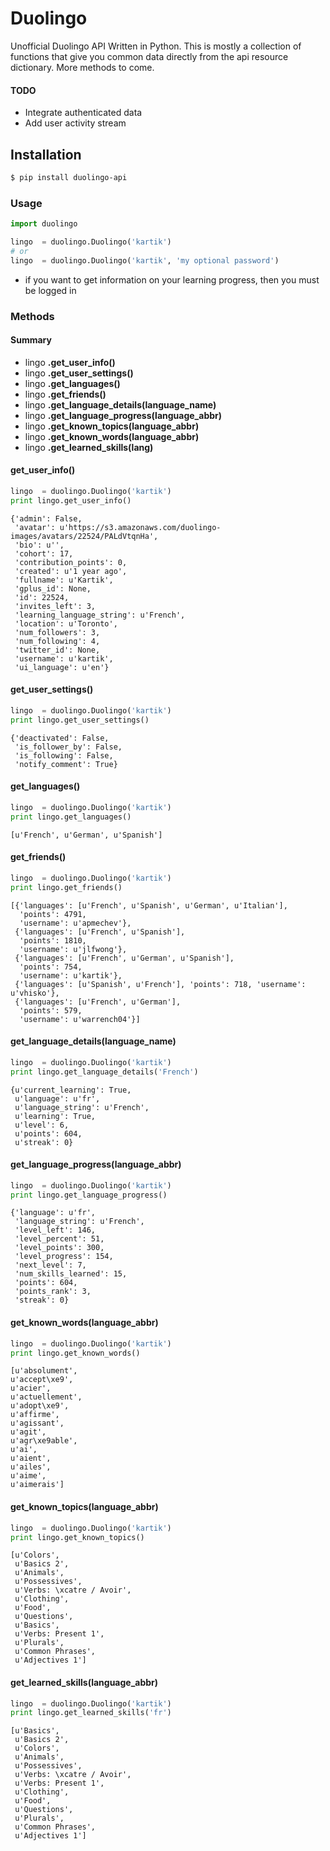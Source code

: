 # Duolingo


Unofficial Duolingo API Written in Python. This is mostly a collection of functions that give you common data
directly from the api resource dictionary. More methods to come.


#### TODO

- Integrate authenticated data
- Add user activity stream


## Installation

```sh
$ pip install duolingo-api
```


### Usage


```py
import duolingo

lingo  = duolingo.Duolingo('kartik')
# or
lingo  = duolingo.Duolingo('kartik', 'my optional password')
```

- if you want to get information on your learning progress, then you must be logged in


### Methods


#### Summary

- lingo **.get_user_info()**
- lingo **.get_user_settings()**
- lingo **.get_languages()**
- lingo **.get_friends()**
- lingo **.get_language_details(language_name)**
- lingo **.get_language_progress(language_abbr)**
- lingo **.get_known_topics(language_abbr)**
- lingo **.get_known_words(language_abbr)**
- lingo **.get_learned_skills(lang)**


#### get_user_info()

```py
lingo  = duolingo.Duolingo('kartik')
print lingo.get_user_info()
```

```
{'admin': False,
 'avatar': u'https://s3.amazonaws.com/duolingo-images/avatars/22524/PALdVtqnHa',
 'bio': u'',
 'cohort': 17,
 'contribution_points': 0,
 'created': u'1 year ago',
 'fullname': u'Kartik',
 'gplus_id': None,
 'id': 22524,
 'invites_left': 3,
 'learning_language_string': u'French',
 'location': u'Toronto',
 'num_followers': 3,
 'num_following': 4,
 'twitter_id': None,
 'username': u'kartik',
 'ui_language': u'en'}
```

#### get_user_settings()

```py
lingo  = duolingo.Duolingo('kartik')
print lingo.get_user_settings()
```

```
{'deactivated': False,
 'is_follower_by': False,
 'is_following': False,
 'notify_comment': True}
```

#### get_languages()

```py
lingo  = duolingo.Duolingo('kartik')
print lingo.get_languages()
```

```
[u'French', u'German', u'Spanish']
```

#### get_friends()

```py
lingo  = duolingo.Duolingo('kartik')
print lingo.get_friends()
```

```
[{'languages': [u'French', u'Spanish', u'German', u'Italian'],
  'points': 4791,
  'username': u'apmechev'},
 {'languages': [u'French', u'Spanish'],
  'points': 1810,
  'username': u'jlfwong'},
 {'languages': [u'French', u'German', u'Spanish'],
  'points': 754,
  'username': u'kartik'},
 {'languages': [u'Spanish', u'French'], 'points': 718, 'username': u'vhisko'},
 {'languages': [u'French', u'German'],
  'points': 579,
  'username': u'warrench04'}]
```

#### get_language_details(language_name)

```py
lingo  = duolingo.Duolingo('kartik')
print lingo.get_language_details('French')
```

```
{u'current_learning': True,
 u'language': u'fr',
 u'language_string': u'French',
 u'learning': True,
 u'level': 6,
 u'points': 604,
 u'streak': 0}
```

#### get_language_progress(language_abbr)

```py
lingo  = duolingo.Duolingo('kartik')
print lingo.get_language_progress()
```

```
{'language': u'fr',
 'language_string': u'French',
 'level_left': 146,
 'level_percent': 51,
 'level_points': 300,
 'level_progress': 154,
 'next_level': 7,
 'num_skills_learned': 15,
 'points': 604,
 'points_rank': 3,
 'streak': 0}
```

#### get_known_words(language_abbr)

```py
lingo  = duolingo.Duolingo('kartik')
print lingo.get_known_words()
```

```
[u'absolument',
u'accept\xe9',
u'acier',
u'actuellement',
u'adopt\xe9',
u'affirme',
u'agissant',
u'agit',
u'agr\xe9able',
u'ai',
u'aient',
u'ailes',
u'aime',
u'aimerais']
```

#### get_known_topics(language_abbr)

```py
lingo  = duolingo.Duolingo('kartik')
print lingo.get_known_topics()
```

```
[u'Colors',
 u'Basics 2',
 u'Animals',
 u'Possessives',
 u'Verbs: \xcatre / Avoir',
 u'Clothing',
 u'Food',
 u'Questions',
 u'Basics',
 u'Verbs: Present 1',
 u'Plurals',
 u'Common Phrases',
 u'Adjectives 1']
```

#### get_learned_skills(language_abbr)

```py
lingo  = duolingo.Duolingo('kartik')
print lingo.get_learned_skills('fr')
```

```
[u'Basics',
 u'Basics 2',
 u'Colors',
 u'Animals',
 u'Possessives',
 u'Verbs: \xcatre / Avoir',
 u'Verbs: Present 1',
 u'Clothing',
 u'Food',
 u'Questions',
 u'Plurals',
 u'Common Phrases',
 u'Adjectives 1']
```
